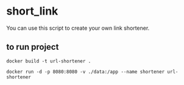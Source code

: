 # short_link
You can use this script to create your own link shortener.
## to run project 
````
docker build -t url-shortener .
````
````
docker run -d -p 8080:8080 -v ./data:/app --name shortener url-shortener
````
